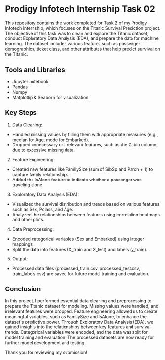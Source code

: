 
# Prodigy Infotech Internship Task 02

This repository contains the work completed for Task 2 of my Prodigy Infotech internship, which focuses on the Titanic Survival Prediction project. The objective of this task was to clean and explore the Titanic dataset, conduct Exploratory Data Analysis (EDA), and prepare the data for machine learning. The dataset includes various features such as passenger demographics, ticket class, and other attributes that help predict survival on the Titanic.


## Tools and Libraries:

* Jupyter notebook 
* Pandas
* Numpy
* Matplotlip & Seaborn for visualization
## Key Steps

1. Data Cleaning:

* Handled missing values by filling them with appropriate measures (e.g., median for Age, mode for Embarked).
* Dropped unnecessary or irrelevant features, such as the Cabin column, due to excessive missing data.

2. Feature Engineering:

* Created new features like FamilySize (sum of SibSp and Parch + 1) to capture family relationships.
* Added the IsAlone feature to indicate whether a passenger was traveling alone.

3. Exploratory Data Analysis (EDA):

* Visualized the survival distribution and trends based on various features such as Sex, Pclass, and Age.
* Analyzed the relationships between features using correlation heatmaps and other plots.

4. Data Preprocessing:

* Encoded categorical variables (Sex and Embarked) using integer mappings.
* Split the data into features (X_train and X_test) and labels (y_train).

5. Output:

* Processed data files (processed_train.csv, processed_test.csv, train_labels.csv) are saved for future model training and evaluation.
## Conclusion

In this project, I performed essential data cleaning and preprocessing to prepare the Titanic dataset for modeling. Missing values were handled, and irrelevant features were dropped. Feature engineering allowed us to create meaningful variables, such as FamilySize and IsAlone, to enhance the dataset's predictive power. Through Exploratory Data Analysis (EDA), we gained insights into the relationships between key features and survival trends. Categorical variables were encoded, and the data was split for model training and evaluation. The processed datasets are now ready for further model development and testing.

Thank you for reviewing my submission!